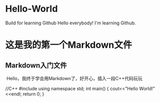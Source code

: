 # Hello-World
Build for learning Github
Hello everybody! I'm learning Github.


# 这是我的第一个Markdown文件
## Markdown入门文件
  Hello，我终于学会用Markdown了，好开心，插入一段C++代码玩玩


  //C++
  #include<iostream>
  using namespace std;
  int main()
  {
    cout<<"Hello World!"<<endl;
    return 0;
  }
